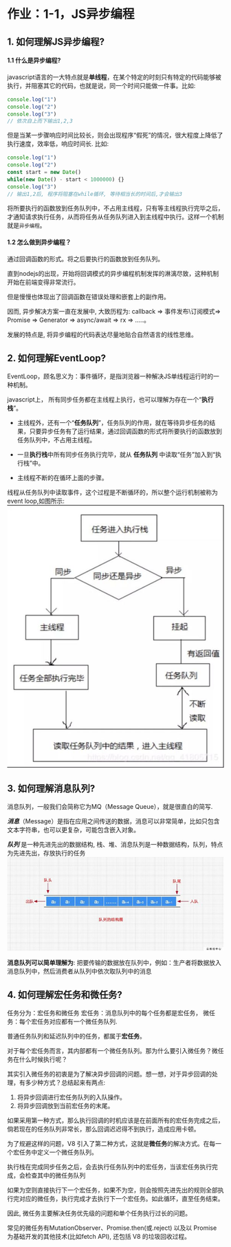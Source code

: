 # 作业：1-1，JS异步编程

## 1. 如何理解JS异步编程?
#### 1.1 什么是异步编程?

javascript语言的一大特点就是**单线程**，在某个特定的时刻只有特定的代码能够被执行，并阻塞其它的代码，也就是说，同一个时间只能做一件事。比如: 
```javascript
console.log("1")
console.log("2")
console.log("3")
// 依次自上而下输出1,2,3
```
但是当某一步骤响应时间比较长，则会出现程序“假死”的情况，很大程度上降低了执行速度，效率低，响应时间长. 比如: 
```javascript
console.log("1")
console.log("2")
const start = new Date()
while(new Date() - start < 1000000) {}
console.log("3")
// 输出1,2后, 程序将阻塞在while循环, 等待相当长的时间后,才会输出3
```

将所要执行的函数放到任务队列中，不占用主线程，只有等主线程执行完毕之后，才通知请求执行任务，从而将任务从任务队列进入到主线程中执行。这样一个机制就是`异步编程`。

#### 1.2 怎么做到异步编程？
通过回调函数的形式。将之后要执行的函数放到任务队列。

直到nodejs的出现，开始将回调模式的异步编程机制发挥的淋漓尽致，这种机制开始在前端变得非常流行。

但是慢慢也体现出了回调函数在错误处理和嵌套上的副作用。

因而, 异步解决方案一直在发展中, 大致历程为: callback => 事件发布\订阅模式=> Promise => Generator => async/await => rx => .....。

发展的特点是, 将异步编程的代码表达尽量地贴合自然语言的线性思维。
## 2. 如何理解EventLoop?
EventLoop，顾名思义为：事件循环，是指浏览器一种解决JS单线程运行时的一种机制。

javascript上， 所有同步任务都在主线程上执行，也可以理解为存在一个“**执行栈**”。

- 主线程外，还有一个“**任务队列**”，任务队列的作用，就在等待异步任务的结果，只要异步任务有了运行结果，通过回调函数的形式将所要执行的函数放到任务队列中，不占用主线程。

- 一旦**执行栈**中所有同步任务执行完毕，就从 **任务队列** 中读取“任务”加入到“执行栈”中。

- 主线程不断的在循环上面的步骤。



线程从任务队列中读取事件，这个过程是不断循环的，所以整个运行机制被称为event loop,如图所示: 
![](./media/eventLoop.jpg)


## 3. 如何理解消息队列?
消息队列，一般我们会简称它为MQ（Message Queue），就是很直白的简写.


***消息***（Message）是指在应用之间传送的数据，消息可以非常简单，比如只包含文本字符串，也可以更复杂，可能包含嵌入对象。

***队列*** 是一种先进先出的数据结构, 栈、堆、消息队列是一种数据结构，队列，特点为先进先出，存放执行的任务
![](./media/queue.png)


**消息队列可以简单理解为**: 把要传输的数据放在队列中，例如：生产者将数据放入消息队列中，然后消费者从队列中依次取队列中的消息


## 4. 如何理解宏任务和微任务?
任务分为：宏任务和微任务
宏任务：消息队列中的每个任务都是宏任务，
微任务：每个宏任务对应都有一个微任务队列.

普通任务队列和延迟队列中的任务，都属于**宏任务**。

对于每个宏任务而言，其内部都有一个微任务队列。那为什么要引入微任务？微任务在什么时候执行呢？

其实引入微任务的初衷是为了解决异步回调的问题。想一想，对于异步回调的处理，有多少种方式？总结起来有两点:

1. 将异步回调进行宏任务队列的入队操作。
2. 将异步回调放到当前宏任务的末尾。

如果采用第一种方式，那么执行回调的时机应该是在前面所有的宏任务完成之后，倘若现在的任务队列非常长，那么回调迟迟得不到执行，造成应用卡顿。

为了规避这样的问题，V8 引入了第二种方式，这就是**微任务**的解决方式。在每一个宏任务中定义一个微任务队列。

执行栈在完成同步任务之后，会去执行任务队列中的宏任务，当该宏任务执行完成，会检查其中的微任务队列

如果为空则直接执行下一个宏任务，如果不为空，则会按照先进先出的规则全部执行完对应的微任务，执行完成才去执行下一个宏任务。如此循环，直至任务结束。

因此, 微任务主要解决任务优先级的问题和单个任务执行过长的问题。


常见的微任务有MutationObserver、Promise.then(或.reject) 以及以 Promise 为基础开发的其他技术(比如fetch API), 还包括 V8 的垃圾回收过程。
